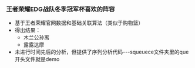 ### 王者荣耀EDG战队冬季冠军杯喜欢的阵容

- 基于王者荣耀官网数据和基础关联算法（类似于购物篮）
- 得出结果： 
  - 木兰公孙离
  - 露露达摩
- 未进行时间先后的分析，但提供了序列分析代码---squeuece文件夹里的que开头文件就是demo
